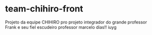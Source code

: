 # team-chihiro-front
Projeto da equipe CHIHIRO pro projeto integrador do grande professor Frank e seu fiel escudeiro professor marcelo dias!!
iuyg

